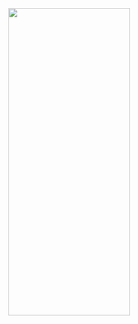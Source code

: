 <img src="https://upload.wikimedia.org/wikipedia/commons/thumb/6/69/IMDB_Logo_2016.svg/IMDB_Logo_2016.svg.png" width=70% height=40%>
